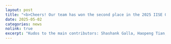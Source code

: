 ```yaml
---
layout: post
title: "<b>Cheers! Our team has won the second place in the 2025 IISE QCRE Data Challenge.</b>"
date: 2025-05-02
categories: news
nolink: true
excerpt: "Kudos to the main contributors: Shashank Galla, Haopeng Tian, and Abhishek Hanchate!"
---
```


